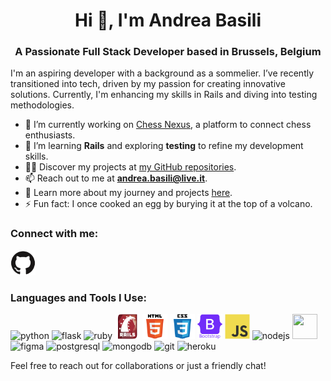 <h1 align="center">Hi 👋, I'm Andrea Basili</h1>
<h3 align="center">A Passionate Full Stack Developer based in Brussels, Belgium</h3>

I'm an aspiring developer with a background as a sommelier. I’ve recently transitioned into tech, driven by my passion for creating innovative solutions. Currently, I'm enhancing my skills in Rails and diving into testing methodologies.

- 🔭 I’m currently working on [Chess Nexus](https://chess-bro-6b451ee7b4b4.herokuapp.com/), a platform to connect chess enthusiasts.
- 🌱 I’m learning **Rails** and exploring **testing** to refine my development skills.
- 👨‍💻 Discover my projects at [my GitHub repositories](https://github.com/basi90?tab=repositories).
- 📫 Reach out to me at **andrea.basili@live.it**.
- 📄 Learn more about my journey and projects [here](https://basi90.github.io/profile/).
- ⚡ Fun fact: I once cooked an egg by burying it at the top of a volcano.

### Connect with me:
[<img src="https://raw.githubusercontent.com/devicons/devicon/master/icons/github/github-original.svg" alt="github" width="40" height="40"/>](https://github.com/basi90)

### Languages and Tools I Use:
<p align="left">
  <img src="https://cdn.jsdelivr.net/gh/devicons/devicon/icons/python/python-original.svg" alt="python" width="40" height="40"/>
  <img src="https://cdn.jsdelivr.net/gh/devicons/devicon/icons/flask/flask-original.svg" alt="flask" width="40" height="40"/>
  <img src="https://cdn.jsdelivr.net/gh/devicons/devicon/icons/ruby/ruby-original.svg" alt="ruby" width="40" height="40"/>
  <img src="https://raw.githubusercontent.com/devicons/devicon/master/icons/rails/rails-original-wordmark.svg" alt="rails" width="40" height="40"/>
  <img src="https://raw.githubusercontent.com/devicons/devicon/master/icons/html5/html5-original-wordmark.svg" alt="html5" width="40" height="40"/>
  <img src="https://raw.githubusercontent.com/devicons/devicon/master/icons/css3/css3-original-wordmark.svg" alt="css3" width="40" height="40"/>
  <img src="https://raw.githubusercontent.com/devicons/devicon/master/icons/bootstrap/bootstrap-plain-wordmark.svg" alt="bootstrap" width="40" height="40"/>
  <img src="https://raw.githubusercontent.com/devicons/devicon/master/icons/javascript/javascript-original.svg" alt="javascript" width="40" height="40"/>
  <img src="https://cdn.jsdelivr.net/gh/devicons/devicon/icons/nodejs/nodejs-original.svg" alt="nodejs" width="40" height="40"/>
  <img src="https://cdn.jsdelivr.net/gh/devicons/devicon/icons/react/react-original-wordmark.svg" width="40" height="40" />
  <img src="https://cdn.jsdelivr.net/gh/devicons/devicon/icons/figma/figma-original.svg" alt="figma" width="40" height="40"/>
  <img src="https://cdn.jsdelivr.net/gh/devicons/devicon/icons/postgresql/postgresql-original-wordmark.svg" alt="postgresql" width="40" height="40"/>
  <img src="https://cdn.jsdelivr.net/gh/devicons/devicon/icons/mongodb/mongodb-original-wordmark.svg" alt="mongodb" width="40" height="40"/>
  <img src="https://cdn.jsdelivr.net/gh/devicons/devicon/icons/git/git-original-wordmark.svg" alt="git" width="40" height="40"/>
  <img src="https://cdn.jsdelivr.net/gh/devicons/devicon/icons/heroku/heroku-original-wordmark.svg" alt="heroku" width="40" height="40"/>
</p>

Feel free to reach out for collaborations or just a friendly chat!
